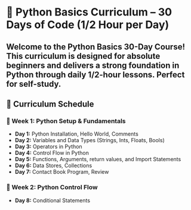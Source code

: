# 🐍 Python Basics Curriculum – 30 Days of Code (1/2 Hour per Day)

Welcome to the **Python Basics 30-Day Course**! 
This curriculum is designed for absolute beginners and delivers a strong foundation in Python through daily 1/2-hour lessons. Perfect for self-study.
---
## 📅 Curriculum Schedule
### 🔹 Week 1: Python Setup & Fundamentals
- **Day 1:** Python Installation, Hello World, Comments
- **Day 2:** Variables and Data Types (Strings, Ints, Floats, Bools)
- **Day 3:** Operators in Python 
- **Day 4:** Control Flow in Python
- **Day 5:** Functions, Arguments, return values, and Import Statements
- **Day 6:** Data Stores, Collections
- **Day 7:** Contact Book Program, Review
### 🔹 Week 2: Python Control Flow
- **Day 8:** Conditional Statements
